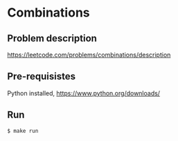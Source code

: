 # Combinations

## Problem description
https://leetcode.com/problems/combinations/description

## Pre-requisistes
Python installed, https://www.python.org/downloads/

## Run

```
$ make run
```